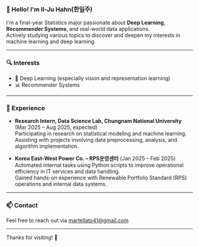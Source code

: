 ### 👋 Hello! I'm Il-Ju Hahn(한일주)

I'm a final-year Statistics major passionate about **Deep Learning**, **Recommender Systems**, and real-world data applications.  
Actively studying various topics to discover and deepen my interests in machine learning and deep learning.

---

### 🔍 Interests
- 🤖 Deep Learning (especially vision and representation learning)
- 📊 Recommender Systems 
---

### 💼 Experience
- **Research Intern, Data Science Lab, Chungnam National University** (Mar 2025 – Aug 2025, expected)  
  Participating in research on statistical modeling and machine learning.  
  Assisting with projects involving data preprocessing, analysis, and algorithm implementation.
  
- **Korea East-West Power Co. – RPS운영센터** (Jan 2025 – Feb 2025)  
    Automated internal tasks using Python scripts to improve operational efficiency in IT services and data handling.  
    Gained hands-on experience with Renewable Portfolio Standard (RPS) operations and internal data systems.
---




### 📫 Contact
Feel free to reach out via [martellato41@gmail.com](mailto:martellato41@gmail.com)

---

Thanks for visiting! 🌱

